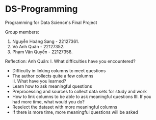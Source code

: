 # DS-Programming
Programming for Data Science's Final Project

Group members:
1. Nguyễn Hoàng Sang - 22127361.
2. Võ Anh Quân - 22127352.
3. Phạm Văn Quyến - 22127358.

Reflection:
Anh Quân:
I. What difficulties have you encountered?
- Difficulty in linking columns to meet questions
- The author collects quite a few columns  
II. What have you learned?
- Learn how to ask meaningful questions
- Preprocessing and sources to collect data sets for study and work
- How to link columns to be able to ask meaningful questions
III. If you had more time, what would you do?
- Reselect the dataset with more meaningful columns
- If there is more time, more meaningful questions will be asked
